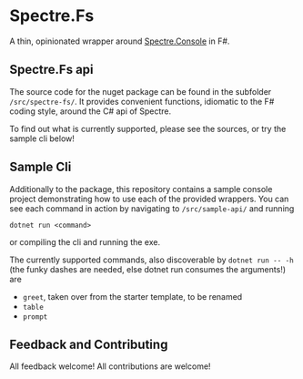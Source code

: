 # Spectre.Fs
A thin, opinionated wrapper around [Spectre.Console](https://github.com/spectreconsole/spectre.console) in F#.

## Spectre.Fs api
The source code for the nuget package can be found in the subfolder `/src/spectre-fs/`. It provides convenient functions, idiomatic to the F# coding style, around the C# api of Spectre.

To find out what is currently supported, please see the sources, or try the sample cli below!

## Sample Cli
Additionally to the package, this repository contains a sample console project demonstrating how to use each of the provided wrappers.
You can see each command in action by navigating to `/src/sample-api/` and running

```PS
dotnet run <command>
````
or compiling the cli and running the exe.

The currently supported commands, also discoverable by `dotnet run -- -h` (the funky dashes are needed, else dotnet run consumes the arguments!) are
* `greet`, taken over from the starter template, to be renamed
* `table` 
* `prompt`

## Feedback and Contributing
All feedback welcome!
All contributions are welcome!

